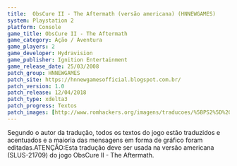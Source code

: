 ```yaml
---
title:  ObsCure II - The Aftermath (versão americana) (HNNEWGAMES)
system: Playstation 2
platform: Console
game_title: ObsCure II - The Aftermath
game_category: Ação / Aventura
game_players: 2
game_developer: Hydravision
game_publisher: Ignition Entertainment
game_release_date: 25/03/2008
patch_group: HNNEWGAMES
patch_site: https://hnnewgamesofficial.blogspot.com.br/
patch_version: 1.0
patch_release: 12/04/2018
patch_type: xdelta3
patch_progress: Textos
patch_images: [http://www.romhackers.org/imagens/traducoes/%5BPS2%5D%20ObsCure%20II%20-%20The%20Aftermath%20-%20hnnewgames%20-%201.jpg,http://www.romhackers.org/imagens/traducoes/%5BPS2%5D%20ObsCure%20II%20-%20The%20Aftermath%20-%20hnnewgames%20-%204.jpg,http://www.romhackers.org/imagens/traducoes/%5BPS2%5D%20ObsCure%20II%20-%20The%20Aftermath%20-%20hnnewgames%20-%205.jpg]
---
```

Segundo o autor da tradução, todos os textos do jogo estão traduzidos e acentuados e a maioria das mensagens em forma de gráfico foram editadas.ATENÇÃO:Esta tradução deve ser usada na versão americana (SLUS-21709) do jogo ObsCure II - The Aftermath.